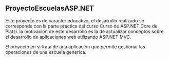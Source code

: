 ## ProyectoEscuelasASP.NET
Este proyecto es de caracter educativo, el desarrollo realizado se corresponde con la parte practica del curso Curso de ASP.NET Core de Platzi. la motivacion de este desarrollo es la de actualizar conceptos sobre el desarrollo de aplicaciones web utilizando ASP.NET MVC. 

El proyecto en si trata de una aplicacion que permite gestionar las operaciones de una escuela generica.
